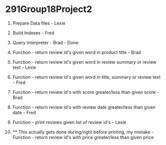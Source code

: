 # 291Group18Project2

1. Prepare Data files - Lexie
2. Build Indexes - Fred
3. Query Interpreter - Brad - Done
4. Function - return review id's given word in product title - Brad
5. Function - return review id's given word in review summary or review text - Lexie
6. Function - return review id's given word in title, summary or review text - Fred
7. Function - return review id's with score greater/less than given score - Brad
9. Function - return review id's with review date greater/less than given date - Fred
10. Function - print reviews given list of review id's - Lexie

8. ** This actually gets done during/right before printing, my mistake - Function - return review id's with price greater/less than given price



